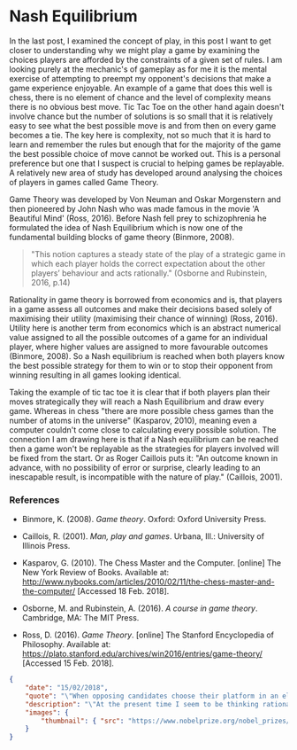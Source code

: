 # Nash Equilibrium

In the last post, I examined the concept of play, in this post I want to get closer to understanding why we might play a game by examining the choices players are afforded by the constraints of a given set of rules. I am looking purely at the mechanic's of gameplay as for me it is the mental exercise of attempting to preempt my opponent's decisions that make a game experience enjoyable. An example of a game that does this well is chess, there is no element of chance and the level of complexity means there is no obvious best move. Tic Tac Toe on the other hand again doesn't involve chance but the number of solutions is so small that it is relatively easy to see what the best possible move is and from then on every game becomes a tie. The key here is complexity, not so much that it is hard to learn and remember the rules but enough that for the majority of the game the best possible choice of move cannot be worked out. This is a personal preference but one that I suspect is crucial to helping games be replayable. A relatively new area of study has developed around analysing the choices of players in games called Game Theory.

Game Theory was developed by Von Neuman and Oskar Morgenstern and then pioneered by John Nash who was made famous in the movie 'A Beautiful Mind' (Ross, 2016). Before Nash fell prey to schizophrenia he formulated the idea of Nash Equilibrium which is now one of the fundamental building blocks of game theory (Binmore, 2008).

>  "This notion captures a steady state of the play of a strategic game in which each player holds the correct expectation about the other players’ behaviour and acts rationally." (Osborne and Rubinstein, 2016, p.14)

Rationality in game theory is borrowed from economics and is, that players in a game assess all outcomes and make their decisions based solely of maximising their utility (maximising their chance of winning) (Ross, 2016). Utility here is another term from economics which is an abstract numerical value assigned to all the possible outcomes of a game for an individual player, where higher values are assigned to more favourable outcomes (Binmore, 2008). So a Nash equilibrium is reached when both players know the best possible strategy for them to win or to stop their opponent from winning resulting in all games looking identical.

Taking the example of tic tac toe it is clear that if both players plan their moves strategically they will reach a Nash Equilibrium and draw every game. Whereas in chess "there are more possible chess games than the number of atoms in the universe" (Kasparov, 2010), meaning even a computer couldn't come close to calculating every possible solution. The connection I am drawing here is that if a Nash equilibrium can be reached then a game won't be replayable as the strategies for players involved will be fixed from the start. Or as Roger Caillois puts it: "An outcome known in advance, with no possibility of error or surprise, clearly leading to an inescapable result, is incompatible with the nature of play." (Caillois, 2001).

### References

- Binmore, K. (2008). *Game theory*. Oxford: Oxford University Press.
- Caillois, R. (2001). *Man, play and games*. Urbana, Ill.: University of Illinois Press.
- Kasparov, G. (2010). The Chess Master and the Computer. [online] The New York Review of Books. Available at: http://www.nybooks.com/articles/2010/02/11/the-chess-master-and-the-computer/ [Accessed 18 Feb. 2018].
- Osborne, M. and Rubinstein, A. (2016). *A course in game theory*. Cambridge, MA: The MIT Press.


- Ross, D. (2016). *Game Theory*. [online] The Stanford Encyclopedia of Philosophy. Available at: https://plato.stanford.edu/archives/win2016/entries/game-theory/ [Accessed 15 Feb. 2018].

```json
{
    "date": "15/02/2018",
    "quote": "\"When opposing candidates choose their platform in an election, they are playing a political game. The owner of a grocery store deciding today’s price for corn flakes is playing an economic game. In brief, a game is being played whenever human beings interact.\" Ken Binmore",
    "description": "\"At the present time I seem to be thinking rationally again in the style that is characteristic of scientists. However this is not entirely a matter of joy as if someone returned from physical disability to good physical health. One aspect of this is that rationality of thought imposes a limit on a person's concept of his relation to the cosmos.\" John Nash",
    "images": {
        "thumbnail": { "src": "https://www.nobelprize.org/nobel_prizes/economic-sciences/laureates/1994/nash_postcard.jpg" }
    }
}
```

